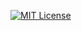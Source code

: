 [![MIT License](https://img.shields.io/badge/license-MIT-green.svg)](https://github.com/sneedit/postal-code-verifier-java/blob/main/LICENSE)
